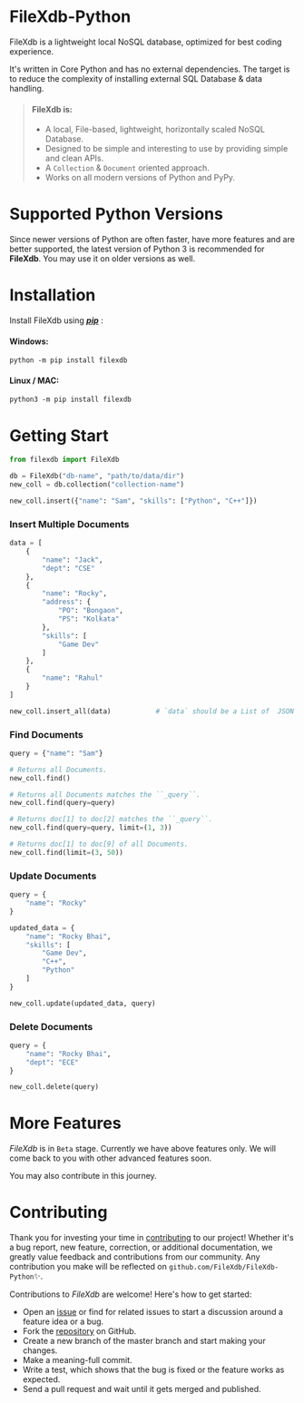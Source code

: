 # FileXdb-Python
FileXdb is a lightweight local NoSQL database, optimized for best coding experience.

It's written in Core Python and has no external dependencies. The target is to reduce the complexity of installing external SQL Database & data handling. 

> #### FileXdb is:
> - A local, File-based, lightweight, horizontally scaled NoSQL Database.
> - Designed to be simple and interesting to use by providing simple and clean APIs.
> - A `Collection` & `Document` oriented approach.
> - Works on all modern versions of Python and PyPy.


# Supported Python Versions
Since newer versions of Python are often faster, have more features and are better supported, the latest version of Python 3 is recommended for **FileXdb**. You may use it on older versions as well.

# Installation
Install FileXdb using _**[pip](https://pip.pypa.io/en/stable/getting-started/)**_ :

#### Windows:
    python -m pip install filexdb

#### Linux / MAC:
    python3 -m pip install filexdb

# Getting Start
```python
from filexdb import FileXdb

db = FileXdb("db-name", "path/to/data/dir")
new_coll = db.collection("collection-name")

new_coll.insert({"name": "Sam", "skills": ["Python", "C++"]})
```


### Insert Multiple Documents
```python
data = [
    {
        "name": "Jack",
        "dept": "CSE"
    },
    {
        "name": "Rocky", 
        "address": {
            "PO": "Bongaon", 
            "PS": "Kolkata"
        }, 
        "skills": [
            "Game Dev"
        ]
    },
    {
        "name": "Rahul"
    }
]

new_coll.insert_all(data)           # `data` should be a List of  JSON Object
```


### Find Documents

```python
query = {"name": "Sam"}

# Returns all Documents.
new_coll.find()  

# Returns all Documents matches the ``_query``.
new_coll.find(query=query)  

# Returns doc[1] to doc[2] matches the ``_query``.
new_coll.find(query=query, limit=(1, 3))  

# Returns doc[1] to doc[9] of all Documents.
new_coll.find(limit=(3, 50))
```


### Update Documents
```python
query = {
    "name": "Rocky"
}

updated_data = {
    "name": "Rocky Bhai",
    "skills": [
        "Game Dev", 
        "C++", 
        "Python"
    ]
}

new_coll.update(updated_data, query)
```


### Delete Documents
```python
query = {
    "name": "Rocky Bhai", 
    "dept": "ECE"
}

new_coll.delete(query)
```

# More Features
_FileXdb_ is in `Beta` stage. Currently we have above features only. We will come back to you with other advanced features soon.

You may also contribute in this journey.



# Contributing

Thank you for investing your time in [contributing](https://github.com/FileXdb/FileXdb-Python/blob/master/CONTRIBUTING.md) to our project! Whether it's a bug report, new feature, correction, or additional documentation, we greatly value feedback and contributions from our community. Any contribution you make will be reflected on `github.com/FileXdb/FileXdb-Python`✨.

Contributions to _FileXdb_ are welcome! Here's how to get started:

- Open an [issue](https://github.com/FileXdb/FileXdb-Python/issues) or find for related issues to start a discussion around a feature idea or a bug.
- Fork the [repository](https://github.com/FileXdb/FileXdb-Python) on GitHub.
- Create a new branch of the master branch and start making your changes.
- Make a meaning-full commit.
- Write a test, which shows that the bug is fixed or the feature works as expected.
- Send a pull request and wait until it gets merged and published.
